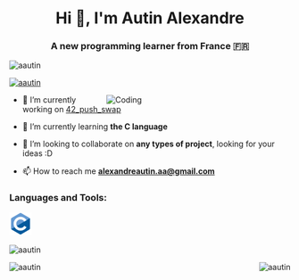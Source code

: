 <h1 align="center">Hi 👋, I'm Autin Alexandre</h1>
<h3 align="center">A new programming learner from France 🇫🇷</h3>

<p align="left"> <img src="https://komarev.com/ghpvc/?username=aautin&label=Profile%20views&color=0e75b6&style=flat" alt="aautin" /> </p>
<p align="left"> <a href="https://github.com/ryo-ma/github-profile-trophy"><img src="https://github-profile-trophy.vercel.app/?username=aautin" alt="aautin" /></a> </p>
<img align="right" alt="Coding" width="330" src="https://media.tenor.com/pZxJ1m0eg8kAAAAC/doge-type.gif">

- 🔭 I’m currently working on [42_push_swap](https://github.com/aautin/42_push_swap)

- 🌱 I’m currently learning **the C language**

- 👯 I’m looking to collaborate on **any types of project**, looking for your ideas :D

- 📫 How to reach me **alexandreautin.aa@gmail.com**

<h3 align="left">Languages and Tools:</h3>
<p align="left"> <a href="https://www.cprogramming.com/" target="_blank" rel="noreferrer"> <img src="https://raw.githubusercontent.com/devicons/devicon/master/icons/c/c-original.svg" alt="c" width="40" height="40"/> </a> </p>

<p><img align="center" src="https://github-readme-streak-stats.herokuapp.com/?user=aautin&" alt="aautin" /></p>

<p><img align="left" src="https://github-readme-stats.vercel.app/api/top-langs?username=aautin&show_icons=true&locale=en&layout=compact" alt="aautin" /></p>

<p>&nbsp;<img align="right" src="https://github-readme-stats.vercel.app/api?username=aautin&show_icons=true&locale=en" alt="aautin" /></p>
